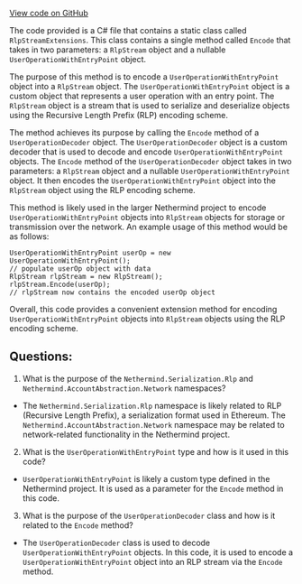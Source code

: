 [View code on GitHub](https://github.com/NethermindEth/nethermind/src/Nethermind/Nethermind.AccountAbstraction/Data/RlpStreamExtensions.cs)

The code provided is a C# file that contains a static class called `RlpStreamExtensions`. This class contains a single method called `Encode` that takes in two parameters: a `RlpStream` object and a nullable `UserOperationWithEntryPoint` object. 

The purpose of this method is to encode a `UserOperationWithEntryPoint` object into a `RlpStream` object. The `UserOperationWithEntryPoint` object is a custom object that represents a user operation with an entry point. The `RlpStream` object is a stream that is used to serialize and deserialize objects using the Recursive Length Prefix (RLP) encoding scheme. 

The method achieves its purpose by calling the `Encode` method of a `UserOperationDecoder` object. The `UserOperationDecoder` object is a custom decoder that is used to decode and encode `UserOperationWithEntryPoint` objects. The `Encode` method of the `UserOperationDecoder` object takes in two parameters: a `RlpStream` object and a nullable `UserOperationWithEntryPoint` object. It then encodes the `UserOperationWithEntryPoint` object into the `RlpStream` object using the RLP encoding scheme. 

This method is likely used in the larger Nethermind project to encode `UserOperationWithEntryPoint` objects into `RlpStream` objects for storage or transmission over the network. An example usage of this method would be as follows:

```
UserOperationWithEntryPoint userOp = new UserOperationWithEntryPoint();
// populate userOp object with data
RlpStream rlpStream = new RlpStream();
rlpStream.Encode(userOp);
// rlpStream now contains the encoded userOp object
```

Overall, this code provides a convenient extension method for encoding `UserOperationWithEntryPoint` objects into `RlpStream` objects using the RLP encoding scheme.
## Questions: 
 1. What is the purpose of the `Nethermind.Serialization.Rlp` and `Nethermind.AccountAbstraction.Network` namespaces?
- The `Nethermind.Serialization.Rlp` namespace is likely related to RLP (Recursive Length Prefix), a serialization format used in Ethereum. The `Nethermind.AccountAbstraction.Network` namespace may be related to network-related functionality in the Nethermind project.
2. What is the `UserOperationWithEntryPoint` type and how is it used in this code?
- `UserOperationWithEntryPoint` is likely a custom type defined in the Nethermind project. It is used as a parameter for the `Encode` method in this code.
3. What is the purpose of the `UserOperationDecoder` class and how is it related to the `Encode` method?
- The `UserOperationDecoder` class is used to decode `UserOperationWithEntryPoint` objects. In this code, it is used to encode a `UserOperationWithEntryPoint` object into an RLP stream via the `Encode` method.